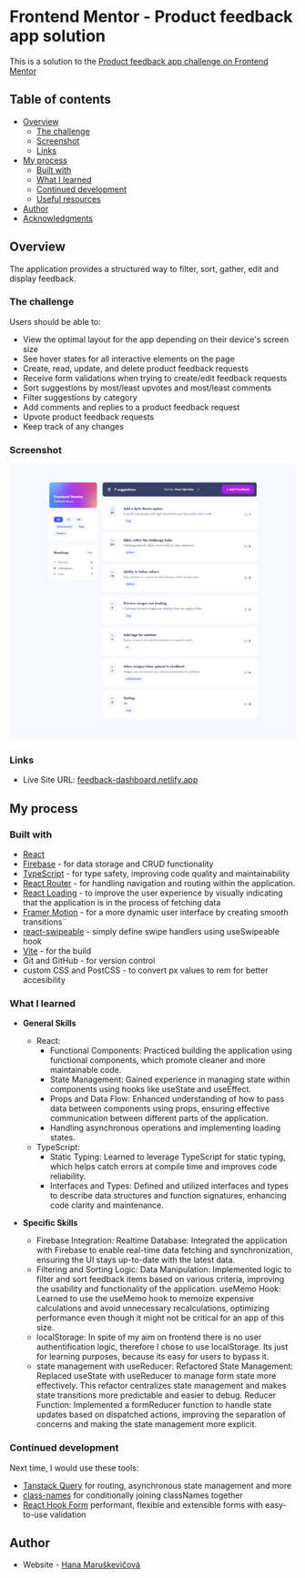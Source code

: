 # Frontend Mentor - Product feedback app solution

This is a solution to the [Product feedback app challenge on Frontend Mentor](https://www.frontendmentor.io/challenges/product-feedback-app-wbvUYqjR6)

## Table of contents

- [Overview](#overview)
  - [The challenge](#the-challenge)
  - [Screenshot](#screenshot)
  - [Links](#links)
- [My process](#my-process)
  - [Built with](#built-with)
  - [What I learned](#what-i-learned)
  - [Continued development](#continued-development)
  - [Useful resources](#useful-resources)
- [Author](#author)
- [Acknowledgments](#acknowledgments)

## Overview

The application provides a structured way to filter, sort, gather, edit and display feedback.

### The challenge

Users should be able to:

- View the optimal layout for the app depending on their device's screen size
- See hover states for all interactive elements on the page
- Create, read, update, and delete product feedback requests
- Receive form validations when trying to create/edit feedback requests
- Sort suggestions by most/least upvotes and most/least comments
- Filter suggestions by category
- Add comments and replies to a product feedback request
- Upvote product feedback requests
- Keep track of any changes

### Screenshot

![](./screenshot.png)

### Links

- Live Site URL: [feedback-dashboard.netlify.app](https://www.fm-feedback.netlify.app/)

## My process

### Built with

- [React](https://reactjs.org/)
- [Firebase](https://firebase.google.com/) - for data storage and CRUD functionality
- [TypeScript](https://www.typescriptlang.org/) - for type safety, improving code quality and maintainability
- [React Router](https://reactrouter.com/en/main) - for handling navigation and routing within the application.
- [React Loading](https://www.npmjs.com/package/react-loading) - to improve the user experience by visually indicating that the application is in the process of fetching data
- [Framer Motion](https://www.framer.com/motion/) - for a more dynamic user interface by creating smooth transitions¨
- [react-swipeable](https://www.npmjs.com/package/react-swipeable) - simply define swipe handlers using useSwipeable hook
- [Vite](https://vitejs.dev/) - for the build
- Git and GitHub - for version control
- custom CSS and PostCSS - to convert px values to rem for better accesibility

### What I learned

- **General Skills**

  - React:
    - Functional Components: Practiced building the application using functional components, which promote cleaner and more maintainable code.
    - State Management: Gained experience in managing state within components using hooks like useState and useEffect.
    - Props and Data Flow: Enhanced understanding of how to pass data between components using props, ensuring effective communication between different parts of the application.
    - Handling asynchronous operations and implementing loading states.
  - TypeScript:
    - Static Typing: Learned to leverage TypeScript for static typing, which helps catch errors at compile time and improves code reliability.
    - Interfaces and Types: Defined and utilized interfaces and types to describe data structures and function signatures, enhancing code clarity and maintenance.

- **Specific Skills**

  - Firebase Integration:
    Realtime Database: Integrated the application with Firebase to enable real-time data fetching and synchronization, ensuring the UI stays up-to-date with the latest data.
  - Filtering and Sorting Logic:
    Data Manipulation: Implemented logic to filter and sort feedback items based on various criteria, improving the usability and functionality of the application.
    useMemo Hook: Learned to use the useMemo hook to memoize expensive calculations and avoid unnecessary recalculations, optimizing performance even though it might not be critical for an app of this size.
  - localStorage:
    In spite of my aim on frontend there is no user authentification logic, therefore I chose to use localStorage. Its just for learning purposes, because its easy for users to bypass it.
  - state management with useReducer:
    Refactored State Management: Replaced useState with useReducer to manage form state more effectively. This refactor centralizes state management and makes state transitions more predictable and easier to debug.
    Reducer Function: Implemented a formReducer function to handle state updates based on dispatched actions, improving the separation of concerns and making the state management more explicit.

### Continued development

Next time, I would use these tools:

- [Tanstack Query](https://tanstack.com/) for routing, asynchronous state management and more
- [class-names](https://github.com/JedWatson/classnames) for conditionally joining classNames together
- [React Hook Form](https://react-hook-form.com/) performant, flexible and extensible forms with easy-to-use validation

## Author

- Website - [Hana Maruškevičová](hanamarus.cz)
